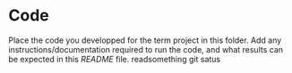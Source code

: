 # Code

Place the code you developped for the term project in this folder. Add any instructions/documentation required to run the code, and what results can be expected in this *README* file.
readsomething
git satus